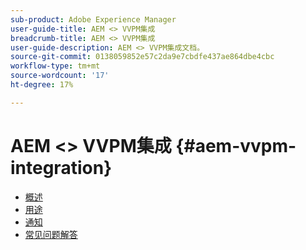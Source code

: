 ```yaml
---
sub-product: Adobe Experience Manager
user-guide-title: AEM <> VVPM集成
breadcrumb-title: AEM <> VVPM集成
user-guide-description: AEM <> VVPM集成文档。
source-git-commit: 0138059852e57c2da9e7cbdfe437ae864dbe4cbc
workflow-type: tm+mt
source-wordcount: '17'
ht-degree: 17%

---
```



# AEM &lt;> VVPM集成 {#aem-vvpm-integration}

+ [概述](overview.md)
+ [用途](usage.md)
+ [通知](notices.md)
+ [常见问题解答](faq.md)